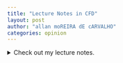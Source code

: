 ```yaml
---
title: "Lecture Notes in CFD"
layout: post
author: "allan moREIRA dE cARVALHO"
categories: opinion
---
```

<details>
<summary>Check out my lecture notes.</summary>

<iframe src="https://allanmodc.github.io/cfd" onload='javascript:(function(o){o.style.height=o.contentWindow.document.body.scrollHeight+"px";}(this));'   style="height:200px;width:100%;border:none;overflow:hidden;" frameborder="0" scrolling="no"></iframe>
</details>

